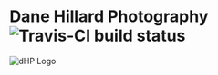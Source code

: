 # Dane Hillard Photography ![Travis-CI build status](https://api.travis-ci.org/dane-hillard-photography/dhp.svg)

![dHP Logo](https://github.com/daneah/dhp/raw/master/assets/images/logos/dhp.png)
